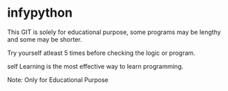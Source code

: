 # infypython

This GIT is solely for educational purpose, some programs may be lengthy and some may be shorter.

Try yourself atleast 5 times before checking the logic or program.

self Learning is the most effective way to learn programming.

Note: Only for Educational Purpose
